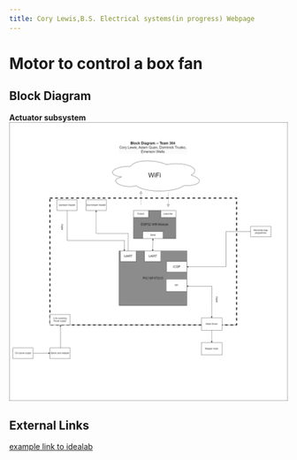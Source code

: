 ```yaml
---
title: Cory Lewis,B.S. Electrical systems(in progress) Webpage
---
```


# Motor to control a box fan

## Block Diagram

**Actuator subsystem**
 ![image caption](https://raw.githubusercontent.com/Calewi12/calewi12.github.io/refs/heads/main/Media/Project314_team304.png)



## External Links

[example link to idealab](https://idealab.asu.edu)
